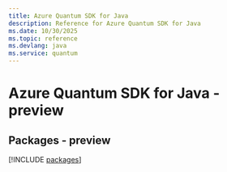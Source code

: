 ```yaml
---
title: Azure Quantum SDK for Java
description: Reference for Azure Quantum SDK for Java
ms.date: 10/30/2025
ms.topic: reference
ms.devlang: java
ms.service: quantum
---
```

# Azure Quantum SDK for Java - preview
## Packages - preview
[!INCLUDE [packages](quantum-index.md)]
